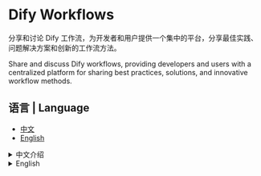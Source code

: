 # Dify Workflows
分享和讨论 Dify 工作流，为开发者和用户提供一个集中的平台，分享最佳实践、问题解决方案和创新的工作流方法。

Share and discuss Dify workflows, providing developers and users with a centralized platform for sharing best practices, solutions, and innovative workflow methods.

## 语言 | Language
- [中文](#中文介绍)
- [English](#english)

<details>
<summary>中文介绍</summary>

这是一个用于分享和讨论 Dify 工作流的仓库。
我们的目标是为开发者和用户提供一个交流的平台，分享最佳实践、问题解决方案和创新的工作流方法。
欢迎大家提交工作流示例、问题反馈和改进建议，让我们共同推动 Dify 工作流的进步！

### 特性：
- 分享和收集不同的 Dify 工作流示例
- 讨论和解决与 Dify 相关的问题

### 参与方式：
- 提交 Pull Requests 添加或更新工作流示例
- 在 Issues 中提出问题或反馈
- 参与讨论，共同开发更好的解决方案

### 联系方式：
<img src="assets/group.jpg" width="200" alt="微信群二维码">
<img src="assets/wechat.jpg" width="200" alt="个人微信二维码">

</details>

<details>
<summary>English</summary>

This is a repository for sharing and discussing Dify workflows.
Our goal is to provide developers and users with a platform to share best practices, problem solutions, and innovative workflow methods.
We welcome workflow examples, feedback, and suggestions for improvement to help advance Dify workflows together!

### Features:
- Share and collect different Dify workflow examples
- Discuss and solve Dify-related issues

### How to Participate:
- Submit Pull Requests to add or update workflow examples
- Raise issues or provide feedback
- Join discussions to develop better solutions together

### Contact:
<img src="assets/wechat_group_qr.jpg" width="200" alt="WeChat Group QR Code">
<img src="assets/personal_wechat_qr.jpg" width="200" alt="Personal WeChat QR Code">

</details>